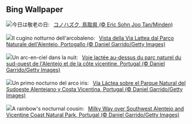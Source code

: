 ## Bing Wallpaper
![](https://www.bing.com/th?id=OHR.AgedDay2023_JA-JP1020086931_UHD.jpg&w=1000)今日は敬老の日:&nbsp;&ensp;[コノハズク, 鳥取県 (© Eric Sohn Joo Tan/Minden)](https://www.bing.com/th?id=OHR.AgedDay2023_JA-JP1020086931_UHD.jpg)
<br><br/>
![](https://www.bing.com/th?id=OHR.MilkyWayPortugal_IT-IT4456908903_UHD.jpg&w=1000)Il cugino notturno dell'arcobaleno:&nbsp;&ensp;[Vista della Via Lattea dal Parco Naturale dell'Alentejo, Portogallo (© Daniel Garrido/Getty Images)](https://www.bing.com/th?id=OHR.MilkyWayPortugal_IT-IT4456908903_UHD.jpg)
<br><br/>
![](https://www.bing.com/th?id=OHR.MilkyWayPortugal_FR-FR9919070514_UHD.jpg&w=1000)Un arc-en-ciel dans la nuit:&nbsp;&ensp;[Voie lactée au-dessus du parc naturel du sud-ouest de l'Alentejo et de la côte vicentine, Portugal (© Daniel Garrido/Getty Images)](https://www.bing.com/th?id=OHR.MilkyWayPortugal_FR-FR9919070514_UHD.jpg)
<br><br/>
![](https://www.bing.com/th?id=OHR.MilkyWayPortugal_ES-ES8399966635_UHD.jpg&w=1000)Un primo nocturno del arco iris:&nbsp;&ensp;[Vía Láctea sobre el Parque Natural del Sudoeste Alentejano y Costa Vicentina, Portugal (© Daniel Garrido/Getty Images)](https://www.bing.com/th?id=OHR.MilkyWayPortugal_ES-ES8399966635_UHD.jpg)
<br><br/>
![](https://www.bing.com/th?id=OHR.MilkyWayPortugal_EN-GB2637293703_UHD.jpg&w=1000)A rainbow's nocturnal cousin:&nbsp;&ensp;[Milky Way over Southwest Alentejo and Vicentine Coast Natural Park, Portugal (© Daniel Garrido/Getty Images)](https://www.bing.com/th?id=OHR.MilkyWayPortugal_EN-GB2637293703_UHD.jpg)
<br><br/>
